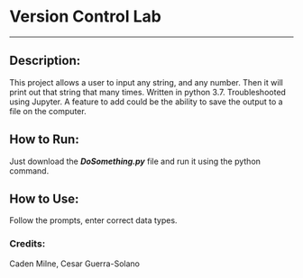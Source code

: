 # Version Control Lab

________

## Description:

This project allows a user to input any string, and any number. Then it will print out that string that many times. Written in python 3.7. Troubleshooted using Jupyter. A feature to add could be the ability to save the output to a file on the computer.

## How to Run:

Just download the ***DoSomething.py*** file and run it using the python command.

## How to Use:

Follow the prompts, enter correct data types. 

### Credits:

Caden Milne, Cesar Guerra-Solano

